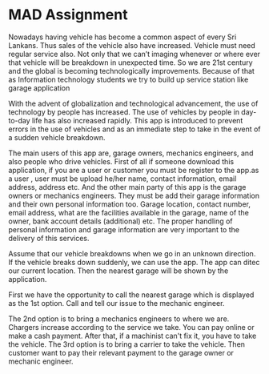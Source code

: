 ﻿# MAD Assignment
Nowadays having vehicle has become a common aspect of every Sri Lankans. Thus sales of the vehicle also have increased. Vehicle must need regular service also. Not only that we can’t imaging whenever or where ever that vehicle will be breakdown in unexpected time. So we are 21st century and the global is becoming technologically improvements. Because of that as Information technology students we try to build up service station like garage application

With the advent of globalization and technological advancement, the use of technology by people has increased.  The use of vehicles by people in day-to-day life has also increased rapidly.  This app is introduced to prevent errors in the use of vehicles and as an immediate step to take in the event of a sudden vehicle breakdown. 

The main users of this app are, garage owners, mechanics engineers, and also people who drive vehicles. First of all if someone download this application, if you are a user or customer you must be register to the app.as a user , user must be upload he/her  name, contact information, email address, address etc. And the other main party of this app is the garage owners or mechanics engineers. They must be add their garage information and their own personal information too. Garage location, contact number, email address, what are the facilities available in the garage, name of the owner, bank account details (additional) etc. The proper handling of personal information and garage information are very important to the delivery of this services.

Assume that our vehicle breakdowns when we go in an unknown direction.  If the vehicle breaks down suddenly, we can use the app.  The app can ditec our current location. Then the nearest garage will be shown by the application.
 
 First we have the opportunity to call the nearest garage which is displayed as the 1st option.  Call and tell our issue to the mechanic engineer. 

The 2nd option is to bring a mechanics engineers to where we are.  Chargers increase according to the service we take.  You can pay online or make a cash payment.  After that, if a machinist can't fix it, you have to take the vehicle. The 3rd option is to bring a carrier to take the vehicle. Then customer want to pay their relevant payment to the garage owner or mechanic engineer.
